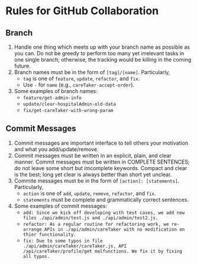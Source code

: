 # Rules for GitHub Collaboration



## Branch
1. Handle one thing which meets up with your branch name as possible as you can. Do not be greedy to perform too many yet irrelevant tasks in one single branch; otherwise, the tracking would be killing in the coming future.
2. Branch names must be in the form of `[tag]/[name]`. Particularly,
    * `tag` is one of `feature`, `update`, `refactor`, and `fix`.
    * Use `-` for `name` (e.g., `careTaker-accept-order`).
3. Some examples of branch names:
    * `feature/get-admin-info`
    * `update/clear-hospitalAdmin-old-data`
    * `fix/get-careTaker-with-wrong-param`


## Commit Messages
1. Commit messages are important interface to tell others your motivation and what you add/update/remove.
2. Commit messages must be written in an explicit, plain, and clear manner. Commit messages must be written in COMPLETE SENTENCES; do not leave some short but imcomplete keywords. Compact and clear is the best; long yet clear is always better than short yet unclear.
3. Commite messages must be in the form of `[action]: [statements]`. Particularly,
    * `action` is one of `add`, `update`, `remove`, `refactor`, and `fix`.
    * `statements` must be complete and grammatically correct sentences.
4. Some examples of commit messages:
    * `add: Since we kick off developing with test cases, we add new files ./api/admin/test.js and ./api/admin/test2.js.`
    * `refactor: As a regular routine for refactoring work, we re-arrange APIs in ./api/admin/careTaker with no modification on thier functionality.`
    * `fix: Due to some typos in file ./api/admin/careTaker/careTaker.js, API /api/careTaker/profile/get malfunctions. We fix it by fixing all typos.`
    